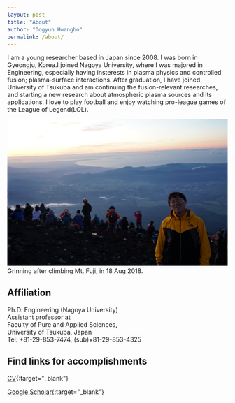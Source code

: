 ```yaml
---
layout: post
title: "About"
author: "Dogyun Hwangbo"
permalink: /about/
---
```

I am a young researcher based in Japan since 2008. I was born in Gyeongju, Korea.I joined Nagoya University, where I was majored in Engineering, especially having insterests in plasma physics and controlled fusion; plasma-surface interactions. After graduation, I have joined University of Tsukuba and am continuing the fusion-relevant researches, and starting a new research about atmospheric plasma sources and its applications. I love to play football and enjoy watching pro-league games of the League of Legend(LOL).

![pic](../assets/img/profile.jpg)Grinning after climbing Mt. Fuji, in 18 Aug 2018.  

## Affiliation  

Ph.D. Engineering (Nagoya University)  
Assistant professor at  
Faculty of Pure and Applied Sciences,  
University of Tsukuba, Japan  
Tel: +81-29-853-7474, (sub)+81-29-853-4325  

## Find links for accomplishments

[CV](https://u.pcloud.link/publink/show?code=XZHGCrVZo6NW8Ub8528f5efKgFCxX5ctW41X){:target="_blank"}

[Google Scholar](https://scholar.google.co.jp/citations?user=7m9WB2wAAAAJ&hl=en&oi=ao){:target="_blank"}
